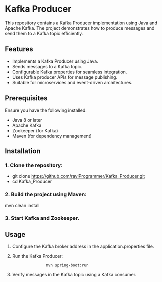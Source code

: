 # Kafka Producer
This repository contains a Kafka Producer implementation using Java and Apache Kafka. The project demonstrates how to produce messages and send them to a Kafka topic efficiently.
## Features
* Implements a Kafka Producer using Java.
* Sends messages to a Kafka topic.
* Configurable Kafka properties for seamless integration.
* Uses Kafka producer APIs for message publishing.
* Suitable for microservices and event-driven architectures.
## Prerequisites
Ensure you have the following installed:
* Java 8 or later
* Apache Kafka
* Zookeeper (for Kafka)
* Maven (for dependency management)
## Installation
### 1. Clone the repository:
* git clone https://github.com/raviProgrammer/Kafka_Producer.git
* cd Kafka_Producer
### 2. Build the project using Maven:
mvn clean install
### 3. Start Kafka and Zookeeper.
## Usage
1. Configure the Kafka broker address in the application.properties file.
2. Run the Kafka Producer:

                      mvn spring-boot:run

3. Verify messages in the Kafka topic using a Kafka consumer.

